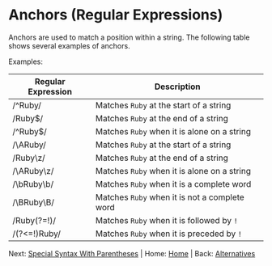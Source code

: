 # Anchors (Regular Expressions)

Anchors are used to match a position within a string. The following table shows several examples of anchors.

Examples:

| Regular Expression | Description |
| ------------------ | ----------- |
| /^Ruby/            | Matches `Ruby` at the start of a string |
| /Ruby$/            | Matches `Ruby` at the end of a string |
| /^Ruby$/           | Matches `Ruby` when it is alone on a string |
| /\ARuby/           | Matches `Ruby` at the start of a string |
| /Ruby\z/           | Matches `Ruby` at the end of a string |
| /\ARuby\z/         | Matches `Ruby` when it is alone on a string |
| /\bRuby\b/         | Matches `Ruby` when it is a complete word |
| /\BRuby\B/         | Matches `Ruby` when it is not a complete word |
| /Ruby(?=!)/        | Matches `Ruby` when it is followed by `!` |
| /(?<=!)Ruby/       | Matches `Ruby` when it is preceded by `!` |

Next: [Special Syntax With Parentheses](./SpecialSyntaxWithParentheses.md) | Home: [Home](../../README.md) | Back: [Alternatives](./Alternatives.md)
